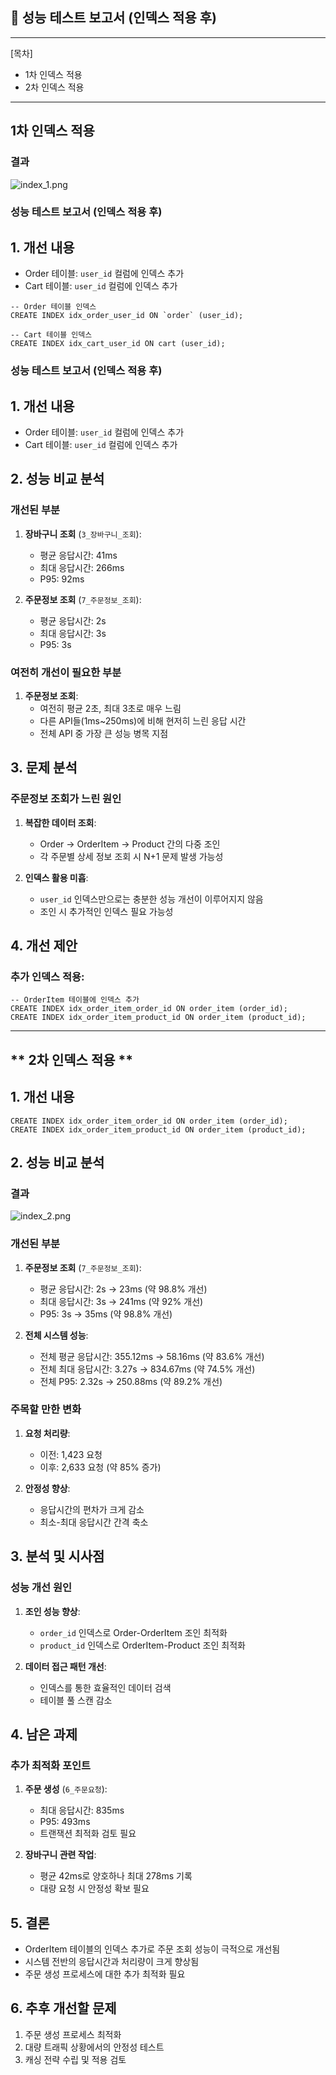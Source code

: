 ## 📄 **성능 테스트 보고서 (인덱스 적용 후)**

---

[목차]
- 1차 인덱스 적용
- 2차 인덱스 적용

---

## **1차 인덱스 적용**
### 결과
![index_1.png](index_1.png)

### **성능 테스트 보고서 (인덱스 적용 후)**

## **1. 개선 내용**
- Order 테이블: `user_id` 컬럼에 인덱스 추가
- Cart 테이블: `user_id` 컬럼에 인덱스 추가
```mysql
-- Order 테이블 인덱스
CREATE INDEX idx_order_user_id ON `order` (user_id);

-- Cart 테이블 인덱스
CREATE INDEX idx_cart_user_id ON cart (user_id);
```


### **성능 테스트 보고서 (인덱스 적용 후)**

## **1. 개선 내용**
- Order 테이블: `user_id` 컬럼에 인덱스 추가
- Cart 테이블: `user_id` 컬럼에 인덱스 추가

## **2. 성능 비교 분석**

### **개선된 부분**
1. **장바구니 조회** (`3_장바구니_조회`):
    - 평균 응답시간: 41ms
    - 최대 응답시간: 266ms
    - P95: 92ms

2. **주문정보 조회** (`7_주문정보_조회`):
    - 평균 응답시간: 2s
    - 최대 응답시간: 3s
    - P95: 3s

### **여전히 개선이 필요한 부분**
1. **주문정보 조회**:
    - 여전히 평균 2초, 최대 3초로 매우 느림
    - 다른 API들(1ms~250ms)에 비해 현저히 느린 응답 시간
    - 전체 API 중 가장 큰 성능 병목 지점

## **3. 문제 분석**

### **주문정보 조회가 느린 원인**
1. **복잡한 데이터 조회**:
    - Order → OrderItem → Product 간의 다중 조인
    - 각 주문별 상세 정보 조회 시 N+1 문제 발생 가능성

2. **인덱스 활용 미흡**:
    - `user_id` 인덱스만으로는 충분한 성능 개선이 이루어지지 않음
    - 조인 시 추가적인 인덱스 필요 가능성

## **4. 개선 제안**

### **추가 인덱스 적용**:
```mysql
-- OrderItem 테이블에 인덱스 추가
CREATE INDEX idx_order_item_order_id ON order_item (order_id);
CREATE INDEX idx_order_item_product_id ON order_item (product_id);
```

---

## ** 2차 인덱스 적용 **
## **1. 개선 내용**
```mysql
CREATE INDEX idx_order_item_order_id ON order_item (order_id);
CREATE INDEX idx_order_item_product_id ON order_item (product_id);
```

## **2. 성능 비교 분석**
### 결과
![index_2.png](index_2.png)
### **개선된 부분**
1. **주문정보 조회** (`7_주문정보_조회`):
    - 평균 응답시간: 2s → 23ms (약 98.8% 개선)
    - 최대 응답시간: 3s → 241ms (약 92% 개선)
    - P95: 3s → 35ms (약 98.8% 개선)

2. **전체 시스템 성능**:
    - 전체 평균 응답시간: 355.12ms → 58.16ms (약 83.6% 개선)
    - 전체 최대 응답시간: 3.27s → 834.67ms (약 74.5% 개선)
    - 전체 P95: 2.32s → 250.88ms (약 89.2% 개선)

### **주목할 만한 변화**
1. **요청 처리량**:
    - 이전: 1,423 요청
    - 이후: 2,633 요청 (약 85% 증가)

2. **안정성 향상**:
    - 응답시간의 편차가 크게 감소
    - 최소-최대 응답시간 간격 축소

## **3. 분석 및 시사점**

### **성능 개선 원인**
1. **조인 성능 향상**:
    - `order_id` 인덱스로 Order-OrderItem 조인 최적화
    - `product_id` 인덱스로 OrderItem-Product 조인 최적화

2. **데이터 접근 패턴 개선**:
    - 인덱스를 통한 효율적인 데이터 검색
    - 테이블 풀 스캔 감소

## **4. 남은 과제**

### **추가 최적화 포인트**
1. **주문 생성** (`6_주문요청`):
    - 최대 응답시간: 835ms
    - P95: 493ms
    - 트랜잭션 최적화 검토 필요

2. **장바구니 관련 작업**:
    - 평균 42ms로 양호하나 최대 278ms 기록
    - 대량 요청 시 안정성 확보 필요

## **5. 결론**
- OrderItem 테이블의 인덱스 추가로 주문 조회 성능이 극적으로 개선됨
- 시스템 전반의 응답시간과 처리량이 크게 향상됨
- 주문 생성 프로세스에 대한 추가 최적화 필요

## **6. 추후 개선할 문제**
1. 주문 생성 프로세스 최적화
2. 대량 트래픽 상황에서의 안정성 테스트
3. 캐싱 전략 수립 및 적용 검토
